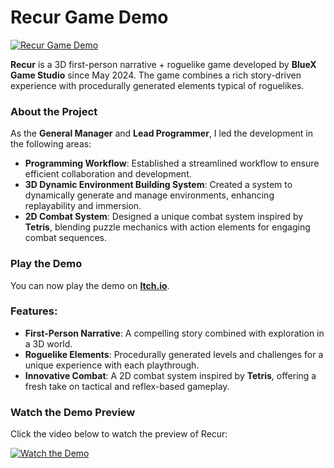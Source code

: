 # Recur Game Demo

[![Recur Game Demo](https://img.youtube.com/vi/k_U6Lt0_pk0/0.jpg)](https://youtu.be/k_U6Lt0_pk0)

**Recur** is a 3D first-person narrative + roguelike game developed by **BlueX Game Studio** since May 2024. The game combines a rich story-driven experience with procedurally generated elements typical of roguelikes. 

### About the Project
As the **General Manager** and **Lead Programmer**, I led the development in the following areas:
- **Programming Workflow**: Established a streamlined workflow to ensure efficient collaboration and development.
- **3D Dynamic Environment Building System**: Created a system to dynamically generate and manage environments, enhancing replayability and immersion.
- **2D Combat System**: Designed a unique combat system inspired by **Tetris**, blending puzzle mechanics with action elements for engaging combat sequences.

### Play the Demo
You can now play the demo on **[Itch.io](https://bluexstudio.itch.io/recur)**.

### Features:
- **First-Person Narrative**: A compelling story combined with exploration in a 3D world.
- **Roguelike Elements**: Procedurally generated levels and challenges for a unique experience with each playthrough.
- **Innovative Combat**: A 2D combat system inspired by **Tetris**, offering a fresh take on tactical and reflex-based gameplay.

### Watch the Demo Preview
Click the video below to watch the preview of Recur:

[![Watch the Demo](https://img.youtube.com/vi/k_U6Lt0_pk0/0.jpg)](https://youtu.be/k_U6Lt0_pk0)
